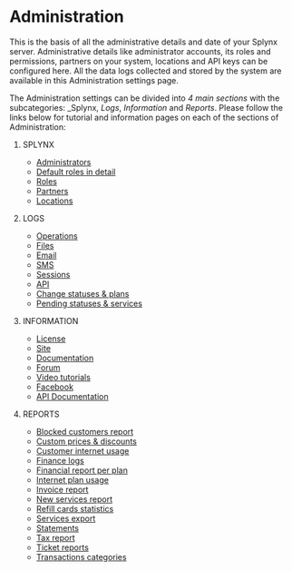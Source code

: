 Administration
==============

This is the basis of all the administrative details and date of your Splynx server. Administrative details like administrator accounts, its roles and permissions, partners on your system, locations and API keys can be configured here. All the data logs collected and stored by the system are available in this Administration settings page.

The Administration settings can be divided into _4 main sections_ with the subcategories: _Splynx, _Logs_, _Information_ and _Reports_. Please follow the links below for tutorial and information pages on each of the sections of Administration:

1. SPLYNX
   * [Administrators](administration/main/admins_and_permissions/admins_and_permissions.md)
   * [Default roles in detail](administration/main/roles/default_roles/default_roles.md)
   * [Roles](administration/main/roles/roles.md)   
   * [Partners](administration/main/partners/partners.md)
   * [Locations](administration/main/locations/locations.md)

2. LOGS
   * [Operations](administration/logs/operations/operations.md)
   * [Files](administration/logs/files/files.md)
   * [Email](administration/logs/email/email.md)
   * [SMS](administration/logs/sms/sms.md)
   * [Sessions](administration/logs/sessions/sessions.md)
   * [API](administration/logs/api/api.md)
   * [Change statuses & plans](administration/logs/changes_statuses_plans/changes_statuses_plans.md)
   * [Pending statuses & services](administration/logs/pending_statuses_and_services/pending_statuses_and_services.md)

3. INFORMATION
    * [License](administration/information/license/license.md)
    * [Site](administration/information/site/site.md)
    * [Documentation](administration/information/documentation/documentation.md)
    * [Forum](administration/information/forum/forum.md)
    * [Video tutorials](administration/information/video_tutorials/video_tutorials.md)
    * [Facebook](administration/information/facebook/facebook.md)
    * [API Documentation](administration/information/api_documentation/api_documentation.md)

4. REPORTS
    * [Blocked customers report](administration/reports/blocked_customers_report/blocked_customers_report.md)
    * [Custom prices & discounts](administration/reports/custom_prices_&_discounts/custom_prices_&_discounts.md)
    * [Customer internet usage](administration/reports/customer_internet_usage/customer_internet_usage.md)
    * [Finance logs](administration/reports/finance_logs/finance_logs.md)
    * [Financial report per plan](administration/reports/financial_report_per_plan/financial_report_per_plan.md)
    * [Internet plan usage](administration/reports/internet_plan_usage/internet_plan_usage.md)
    * [Invoice report](administration/reports/invoice_report/invoice_report.md)
    * [New services report](administration/reports/new_services_report/new_services_report.md)
    * [Refill cards statistics](administration/reports/refill_cards_statistics/refill_cards_statistics.md)
    * [Services export](administration/reports/services_export/services_export.md)
    * [Statements](administration/reports/statements/statements.md)
    * [Tax report](administration/reports/tax_report/tax_report.md)
    * [Ticket reports](administration/reports/ticket_reports/ticket_reports.md)
    * [Transactions categories](administration/reports/transaction_categories/transactions_categories.md)
